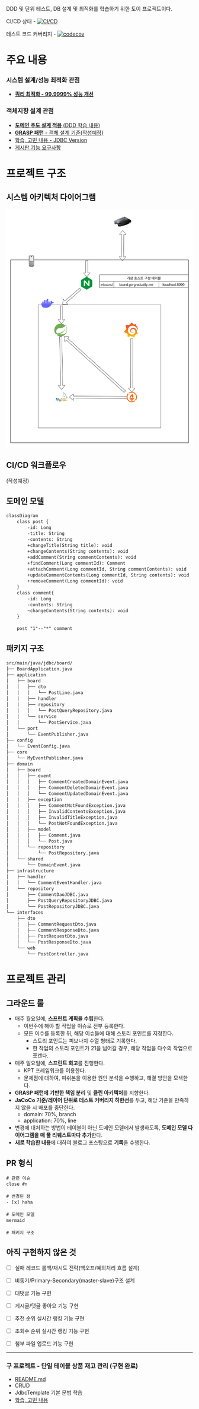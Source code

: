 DDD 및 단위 테스트, DB 설계 및 최적화를 학습하기 위한 토이 프로젝트이다.

CI/CD 상태 - [![CI/CD](https://github.com/GoGradually/SuperBoard/actions/workflows/ci-cd.yml/badge.svg)](https://github.com/GoGradually/SuperBoard/actions/workflows/ci-cd.yml)

테스트 코드 커버리지 - [![codecov](https://codecov.io/gh/GoGradually/SuperBoard/graph/badge.svg?token=VFHVL9J58Q)](https://codecov.io/gh/GoGradually/SuperBoard)

# 주요 내용

### 시스템 설계/성능 최적화 관점
- **[쿼리 최적화 - 99.9999% 성능 개선](https://go-gradually.tistory.com/entry/%EA%B2%8C%EC%8B%9C%ED%8C%90-%EB%8C%93%EA%B8%80-%EC%88%98-%EC%A1%B0%ED%9A%8C-%EC%BF%BC%EB%A6%AC-%EC%B5%9C%EC%A0%81%ED%99%94)**

### 객체지향 설계 관점

- [**도메인 주도 설계 적용**
  (DDD 학습 내용)](https://dev.go-gradually.me/entry/%EB%8F%84%EB%A9%94%EC%9D%B8-%EC%A3%BC%EB%8F%84-%EC%84%A4%EA%B3%84DDD%EC%9D%98-%ED%95%B5%EC%8B%AC-%EA%B0%9C%EB%85%90-%EC%A0%95%EB%A6%AC)
- [**GRASP 패턴** - 객체 설계 기준(작성예정)]()
- [학습, 고민 내용 - JDBC Version](https://go-gradually.tistory.com/entry/JdbcTemplate%EC%9D%84-%EC%9D%B4%EC%9A%A9%ED%95%9C-%EA%B2%8C%EC%8B%9C%EA%B8%80-%EB%8C%93%EA%B8%80-%EA%B2%8C%EC%8B%9C%ED%8C%90-%EA%B8%B0%EB%8A%A5-%EA%B5%AC%ED%98%84%EA%B8%B0)
- [게시판 기능 요구사항](board/README.md)

# 프로젝트 구조

## 시스템 아키텍처 다이어그램

![system-architecture.jpg](docs/system-architecture.jpg)

## CI/CD 워크플로우
(작성예정)

## 도메인 모델
```mermaid
classDiagram
    class post {
        -id: Long
        -title: String
        -contents: String
        +changeTitle(String title): void
        +changeContents(String contents): void
        +addComment(String commentContents): void
        +findComment(Long commentId): Comment
        +attachComment(Long commentId, String commentContents): void
        +updateCommentContents(Long commentId, String contents): void
        +removeComment(Long commentId): void
    }
    class comment{
        -id: Long
        -contents: String
        ~changeContents(String contents): void
    }

    post "1"--"*" comment

```

## 패키지 구조

```
src/main/java/jdbc/board/
├── BoardApplication.java
├── application
│   ├── board
│   │   ├── dto
│   │   │   └── PostLine.java
│   │   ├── handler
│   │   ├── repository
│   │   │   └── PostQueryRepository.java
│   │   └── service
│   │       └── PostService.java
│   └── port
│       └── EventPublisher.java
├── config
│   └── EventConfig.java
├── core
│   └── MyEventPublisher.java
├── domain
│   ├── board
│   │   ├── event
│   │   │   ├── CommentCreatedDomainEvent.java
│   │   │   ├── CommentDeletedDomainEvent.java
│   │   │   └── CommentUpdatedDomainEvent.java
│   │   ├── exception
│   │   │   ├── CommentNotFoundException.java
│   │   │   ├── InvalidContentsException.java
│   │   │   ├── InvalidTitleException.java
│   │   │   └── PostNotFoundException.java
│   │   ├── model
│   │   │   ├── Comment.java
│   │   │   └── Post.java
│   │   └── repository
│   │       └── PostRepository.java
│   └── shared
│       └── DomainEvent.java
├── infrastructure
│   ├── handler
│   │   └── CommentEventHandler.java
│   └── repository
│       ├── CommentDaoJDBC.java
│       ├── PostQueryRepositoryJDBC.java
│       └── PostRepositoryJDBC.java
└── interfaces
    ├── dto
    │   ├── CommentRequestDto.java
    │   ├── CommentResponseDto.java
    │   ├── PostRequestDto.java
    │   └── PostResponseDto.java
    └── web
        └── PostController.java

```

# 프로젝트 관리

## 그라운드 룰
- 매주 월요일에, **스프린트 계획을 수립**한다.
    - 이번주에 해야 할 작업을 이슈로 전부 등록한다.
    - 모든 이슈를 등록한 뒤, 해당 이슈들에 대해 스토리 포인트를 지정한다.
        - 스토리 포인트는 피보나치 수열 형태로 기록한다.
        - 한 작업의 스토리 포인트가 21을 넘어갈 경우, 해당 작업을 다수의 작업으로 쪼갠다.
- 매주 일요일에, **스프린트 회고**를 진행한다.
    - KPT 프레임워크를 이용한다.
    - 문제점에 대하여, 피쉬본을 이용한 원인 분석을 수행하고, 해결 방안을 모색한다.
- **GRASP 패턴에 기반한 책임 분리** 및 **클린 아키텍처**를 지향한다.
- **JaCoCo 기준/레이어 단위로 테스트 커버리지 하한선**를 두고, 해당 기준을 만족하지 않을 시 배포를 중단한다.
    - domain: 70%, branch
    - application: 70%, line
- 변경에 대처하는 방법이 테이블이 아닌 도메인 모델에서 발생하도록, **도메인 모델 다이어그램을 매 풀 리퀘스트마다 추가**한다.
- **새로 학습한 내용**에 대하여 블로그 포스팅으로 **기록**을 수행한다.

## PR 형식
```
# 관련 이슈
close #n

# 변경된 점
- [x] haha

# 도메인 모델
mermaid

# 패키지 구조

```

## 아직 구현하지 않은 것
- [ ] 실패 레코드 롤백/재시도 전략(백오프/예외처리 흐름 설계)
- [ ] 비동기/Primary-Secondary(master-slave)구조 설계
- [ ] 대댓글 기능 구현
- [ ] 게시글/댓글 좋아요 기능 구현
- [ ] 추천 순위 실시간 랭킹 기능 구현
- [ ] 조회수 순위 실시간 랭킹 기능 구현
- [ ] 첨부 파일 업로드 기능 구현



---
### 구 프로젝트 - 단일 테이블 상품 재고 관리 (구현 완료)

- [README.md](legacy/product-management-system/README.md)
- CRUD
- JdbcTemplate 기본 문법 학습
- [학습, 고민 내용](https://go-gradually.tistory.com/entry/JdbcTemplate%EC%9D%84-%EC%9D%B4%EC%9A%A9%ED%95%9C-%EC%83%81%ED%92%88-%EA%B4%80%EB%A6%AC-%EA%B8%B0%EB%8A%A5-%EA%B5%AC%ED%98%84%EA%B8%B0)
